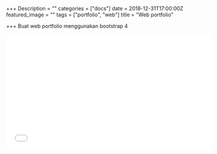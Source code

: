 +++
Description = ""
categories = ["docs"]
date = 2018-12-31T17:00:00Z
featured_image = ""
tags = ["portfolio", "web"]
title = "Web portfolio"

+++
Buat web portfolio menggunakan bootstrap 4

<iframe width="560" height="315" src="[https://www.youtube.com/embed/31en3f1Yl4Q](https://www.youtube.com/watch?v=31en3f1Yl4Q "https://www.youtube.com/embed/31en3f1Yl4Q")" title="YouTube video player" frameborder="0" allow="accelerometer; autoplay; clipboard-write; encrypted-media; gyroscope; picture-in-picture" allowfullscreen></iframe>
